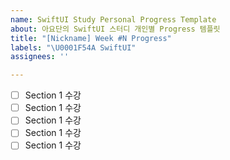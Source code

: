 ```yaml
---
name: SwiftUI Study Personal Progress Template
about: 아요단의 SwiftUI 스터디 개인별 Progress 템플릿
title: "[Nickname] Week #N Progress"
labels: "\U0001F54A️ SwiftUI"
assignees: ''

---
```


- [ ] Section 1 수강
- [ ] Section 1 수강
- [ ] Section 1 수강
- [ ] Section 1 수강
- [ ] Section 1 수강
